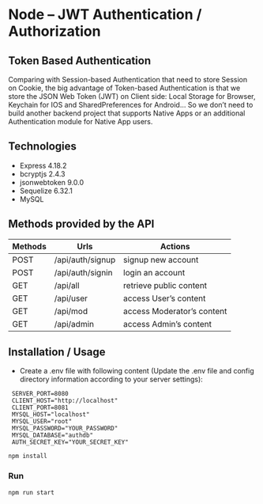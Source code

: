 # Node – JWT Authentication / Authorization

## Token Based Authentication

Comparing with Session-based Authentication that need to store Session on Cookie, the big advantage of Token-based Authentication is that we store the JSON Web Token (JWT) on Client side: Local Storage for Browser, Keychain for IOS and SharedPreferences for Android… So we don’t need to build another backend project that supports Native Apps or an additional Authentication module for Native App users.

## Technologies

- Express 4.18.2
- bcryptjs 2.4.3
- jsonwebtoken 9.0.0
- Sequelize 6.32.1
- MySQL

## Methods provided by the API

| Methods | Urls             | Actions                    |
| ------- | ---------------- | -------------------------- |
| POST    | /api/auth/signup | signup new account         |
| POST    | /api/auth/signin | login an account           |
| GET     | /api/all         | retrieve public content    |
| GET     | /api/user        | access User’s content      |
| GET     | /api/mod         | access Moderator’s content |
| GET     | /api/admin       | access Admin’s content     |

## Installation / Usage

- Create a .env file with following content (Update the .env file and config directory information according to your server settings):

```
 SERVER_PORT=8080
 CLIENT_HOST="http://localhost"
 CLIENT_PORT=8081
 MYSQL_HOST="localhost"
 MYSQL_USER="root"
 MYSQL_PASSWORD="YOUR_PASSWORD"
 MYSQL_DATABASE="authdb"
 AUTH_SECRET_KEY="YOUR_SECRET_KEY"
```

```
npm install
```

### Run

```
npm run start
```
